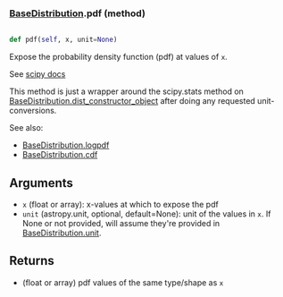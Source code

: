 ### [BaseDistribution](BaseDistribution.md).pdf (method)


```py

def pdf(self, x, unit=None)

```



Expose the probability density function (pdf) at values of `x`.

See [scipy docs](https://docs.scipy.org/doc/scipy/reference/generated/scipy.stats.rv_continuous.pdf.html)

This method is just a wrapper around the scipy.stats method on
[BaseDistribution.dist_constructor_object](BaseDistribution.dist_constructor_object.md) after doing any requested unit-conversions.

See also:
* [BaseDistribution.logpdf](BaseDistribution.logpdf.md)
* [BaseDistribution.cdf](BaseDistribution.cdf.md)

Arguments
----------
* `x` (float or array): x-values at which to expose the pdf
* `unit` (astropy.unit, optional, default=None): unit of the values
    in `x`.  If None or not provided, will assume they're provided in
    [BaseDistribution.unit](BaseDistribution.unit.md).

Returns
---------
* (float or array) pdf values of the same type/shape as `x`

